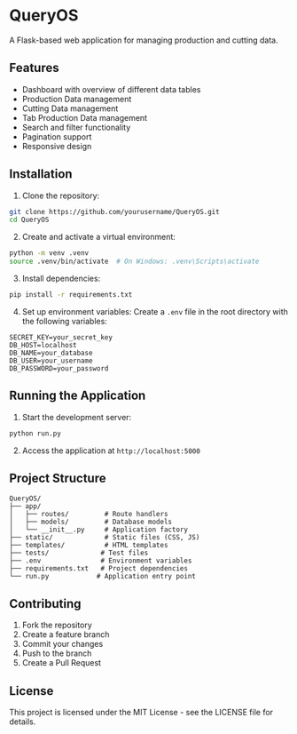 # QueryOS

A Flask-based web application for managing production and cutting data.

## Features

- Dashboard with overview of different data tables
- Production Data management
- Cutting Data management
- Tab Production Data management
- Search and filter functionality
- Pagination support
- Responsive design

## Installation

1. Clone the repository:
```bash
git clone https://github.com/yourusername/QueryOS.git
cd QueryOS
```

2. Create and activate a virtual environment:
```bash
python -m venv .venv
source .venv/bin/activate  # On Windows: .venv\Scripts\activate
```

3. Install dependencies:
```bash
pip install -r requirements.txt
```

4. Set up environment variables:
Create a `.env` file in the root directory with the following variables:
```
SECRET_KEY=your_secret_key
DB_HOST=localhost
DB_NAME=your_database
DB_USER=your_username
DB_PASSWORD=your_password
```

## Running the Application

1. Start the development server:
```bash
python run.py
```

2. Access the application at `http://localhost:5000`

## Project Structure

```
QueryOS/
├── app/
│   ├── routes/         # Route handlers
│   ├── models/         # Database models
│   └── __init__.py     # Application factory
├── static/             # Static files (CSS, JS)
├── templates/          # HTML templates
├── tests/             # Test files
├── .env               # Environment variables
├── requirements.txt   # Project dependencies
└── run.py            # Application entry point
```

## Contributing

1. Fork the repository
2. Create a feature branch
3. Commit your changes
4. Push to the branch
5. Create a Pull Request

## License

This project is licensed under the MIT License - see the LICENSE file for details.
